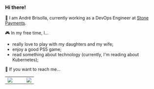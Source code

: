 ### Hi there! 

:construction_worker: I am André Brisolla, currently working as a DevOps Engineer at <a href="https://github.com/stonepayments">Stone Payments</a>.


:video_game: In my free time, I...
  - really love to play with my daughters and my wife;
  - enjoy a good PS5 game;
  - read something about technology (currently, I'm reading about Kubernetes);


:mag_right: If you want to reach me...

<table border="0">
<tr>
  <td>
    <a style='float:left;margin-right:30px' href="https://www.linkedin.com/in/brisolla/" _target="blank"><img src="https://img.shields.io/badge/LinkedIn-0077B5?style=for-the-badge&logo=linkedin&logoColor=white" /></a>
    </td>
  <td>
  <a href="https://www.linkedin.com/in/brisolla/" _target="blank"><img src="https://img.shields.io/badge/Instagram-E4405F?style=for-the-badge&logo=instagram&logoColor=white" /></a>
  </td>
</tr>
</table>

<style>
table td {
  border: none !important;
}
</style>